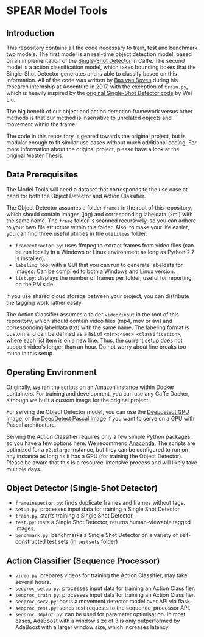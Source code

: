# SPEAR Model Tools


## Introduction

This repository contains all the code necessary to train, test and benchmark two models. The first model is an real-time object detection model, based on an implementation of the [Single-Shot Detector](https://arxiv.org/abs/1512.02325) in Caffe. The second model is a action classification model, which takes bounding boxes that the Single-Shot Detector generates and is able to classify based on this information. All of the code was written by [Bas van Boven](http://basvanboven.nl) during his research internship at Accenture in 2017, with the exception of `train.py`, which is heavily inspired by the [original Single-Shot Detector code](https://github.com/weiliu89/caffe/tree/ssd) by Wei Liu.

The big benefit of our object and action detection framework versus other methods is that our method is insensitive to unrelated objects and movement within the frame.

The code in this repository is geared towards the original project, but is modular enough to fit similar use cases without much additional coding. For more information about the original project, please have a look at the original [Master Thesis](http://basvanboven.nl/transfer/thesis.pdf).


## Data Prerequisites

The Model Tools will need a dataset that corresponds to the use case at hand for both the Object Detector and Action Classifier.

The Object Detector assumes a folder `frames` in the root of this repository, which should contain images (jpg) and corresponding labeldata (xml) with the same name. The `frame` folder is scanned recursively, so you can adhere to your own file structure within this folder. Also, to make your life easier, you can find three useful utilities in the `utilities` folder:

- `frameextractor.py`: uses ffmpeg to extract frames from video files (can be run locally in a Windows or Linux environment as long as Python 2.7 is installed).
- `labelimg`: tool with a GUI that you can run to generate labeldata for images. Can be compiled to both a Windows and Linux version.
- `list.py`: displays the number of frames per folder, useful for reporting on the PM side.

If you use shared cloud storage between your project, you can distribute the tagging work rather easily.

The Action Classifier assumes a folder `video/input` in the root of this repository, which should contain video files (mp4, mov or avi) and corresponding labeldata (txt) with the same name. The labeling format is custom and can be defined as a list of `<min>:<sec> <classification>`, where each list item is on a new line. Thus, the current setup does not support video's longer than an hour. Do not worry about line breaks too much in this setup.


## Operating Environment

Originally, we ran the scripts on an Amazon instance within Docker containers. For training and development, you can use any Caffe Docker, although we built a custom image for the original project.

For serving the Object Detector model, you can use the [Deepdetect GPU Image](https://hub.docker.com/r/beniz/deepdetect_gpu/), or the [DeepDetect Pascal Image](https://hub.docker.com/r/beniz/deepdetect_gpu_pascal/) if you want to serve on a GPU with Pascal architecture.

Serving the Action Classifier requires only a few simple Python packages, so you have a few options here. We recommend [Anaconda](https://hub.docker.com/r/continuumio/anaconda/). The scripts are optimized for a `p2.xlarge` instance, but they can be configured to run on any instance as long as it has a GPU (for training the Object Detector). Please be aware that this is a resource-intensive process and will likely take multiple days.


## Object Detector (Single-Shot Detector)

- `frameinspector.py`: finds duplicate frames and frames without tags.
- `setup.py`: processes input data for training a Single Shot Detector.
- `train.py`: starts training a Single Shot Detector.
- `test.py`: tests a Single Shot Detector, returns human-viewable tagged images.
- `benchmark.py`: benchmarks a Single Shot Detector on a variety of self-constructed test sets (in `testsets` folder)


## Action Classifier (Sequence Processor)

- `video.py`: prepares videos for training the Action Classifier, may take several hours.
- `seqproc_setup.py`: processes input data for training an Action Classifier.
- `seqproc_train.py`: processes input data for training an Action Classifier.
- `seqproc_serv.py`: hosts a movement detector model over API via flask.
- `seqproc_test.py`: sends test requests to the sequence_processor API.
- `seqproc_3dplot.py`: can be used for parameter optimisation. In most cases, AdaBoost with a window size of 3 is only outperformed by AdaBoost with a larger window size, which increases latency.